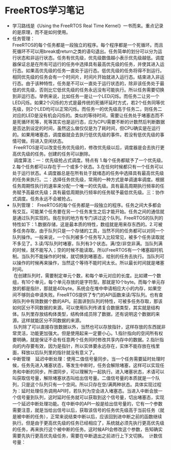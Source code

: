 # FreeRTOS学习笔记
- 学习路线是《Using the FreeRTOS Real Time Kernel》一书而来。重点记录的是原理，而不是如何使用。
- 任务管理：  
  FreeRTOS的每个任务都是一段独立的程序。每个程序都是一个死循环。而且死循环不可以用break或return之类的语句退出。任务简单的划分可以分为运行状态和非运行状态。任务有优先级，优先级数值越小表示优先级越低。调度器保证总是在所有可运行的任务中选择具有最高优先级的任务，并使其进入运行态。如果高优先级的任务一直处于运行态。低优先级的任务将得不到运行。相同优先级的任务会有一个时间片，时间片开始就进入运行态。结束进入非运行态。由于该种特性，任务是不可以一直处于运行状态的，除非该任务处于最低的优先级，否则比它低优先级的任务永远没有可能执行。所以任务需要切换到非运行态。举例来说，比如任务一是让一个LED闪烁。而任务二让另一个LED闪烁。如果2个闪烁的方式是最传统的死循环延时方式，若2个任务同等优先级，则2个LED均可以正常闪烁。而任务一的优先级高于任务二，则任务二对应的LED是没有机会闪烁的。类似的等待时间，需要让任务处于堵塞态而不是死循环死等，死等其实也是运行态，应为CPU需要不断的计数然后判断数据是否达到设定的时间，虽然这么做仅仅是为了耗时间，但CPU确实是在运行的。如果用堵塞态，调度器就会去执行低优先级的事件。若没有低优先级的事情可做。将进入空闲状态。  
  FreeRTOS是可以改变任务优先级的，修改优先级以后，调度器是会去执行更高优先级的任务。创建的任务可以删除。  
  调度算法：一：优先级抢占式调度。特点有 1.每个任务都赋予了一个优先级。2.每个任务都可以存在于一个或多个状态。3.在任何时候都只有一个任务可以处于运行状态。4.调度器总是在所有处于就绪态的任务中选择具有最高优先级的任务来执行。二：选择任务优先级，常用的一种方式是单调速率调度。根据任务周期性执行的速率来分配一个唯一的优先级。具有最高周期执行频率的任务赋予高最优先级；具有最低周期执行频率的任务赋予最低优先级。三：协作式调度。任务永远不会被抢占。  
- 队列管理：
  FreeRTOS的每个任务都是一段独立的程序。任务之间大多都会有交互。可能某个任务要在另一个任务发生之后才能开始。任务之间的通信就是通过队列实现的。我在别的地方有专门讲过这个队列。FreeRTOS的队列的特性如下：1.数据存储，这是最本质的特性，数组就是用来存东西的。2.可被多任务存取，由于队列只是一个存储的工具，当然不同的任务都可以对同一个队列操作。一般来说，一个队列被多个任务写入比较常见，被多个任务读取就不多见了。3.读/写队列时堵塞，队列有3个状态。满/空/非空非满。当队列满的时候，就不能写入；空的时候不能读取。所以FreeRTOS有一个堵塞超时机制。当队列不能操作的时候，就切换到堵塞态，给别的任务去执行。当队列可以操作的时候再来操作，当然这个等待不能时间太长。所以最长时间就是堵塞时间。  
  在创建队列时，需要制定单元个数，和每个单元对应的长度。比如建一个数组，有10个单元，每个单元存放的是字符型。那就是10个byte。而每个单元存放的都是指针，那就是40byte。系统会在堆中申请相应大小的内存，如果空间不够则会申请失败。FreeRTOS提供了专门的API函数来读/写队列。也有查询队列中有效数据个数的API。前面讲到队列的特性，可被多任务存取，那该如何区分不同数据的来源。可以使用队列传递复合数据类型，其实就是结构体。队列里存放结构体类型，结构体成员除了数据，还有说明这个数据的来源。这样就能区分不同数据的来源。  
  队列除了可以直接存放数据以外，当然也可以存放指针，这样存放的东西就非常灵活，功能更加强大。但是使用起来一定要小心。1.指针指向的空间所有权要明确，就是保证不会有任意两个任务同时修改共享内存中的数据。2.指针指向的内存要有效，因为是指针，所以实体要永远存在，实体不能存放在栈里面，释放以后队列里的指针就没有意义了。  
- 中断管理  
  延迟中断处理：使用二值信号量同步。当一个任务需要延时处理时候，任务先进入堵塞状态，等发生中断时，任务会解除堵塞，这样可以实现任务和中断的同步。所谓同步，可以理解为一起执行。进入堵塞状态，术语可以叫获取信号量，解除堵塞状态叫给出信号量。二值信号量的本质就是一个队列，只是这个队列只有一个空间。所以只存在空/满两种状态。具体实现过程为：延时处理任务调用API时，若队列为空会进入堵塞态。当进入中断会放一个信号量到队列，这时延时任务就可以获取到这个信号量，切出堵塞态，实现一个延迟中断处理功能。在中断中的API一般是给出信号量的，它有一个参数需要注意，就是当给出信号以后，获取该信号的任务优先级高于当前任务（就是被中断的任务），正常来说结束中断以后，应该回到进中断之前的函数继续执行。但是由于更高优先级的任务已经相应了，系统就必须先执行更高优先级的任务，再来执行这个被中断的任务。这时候API会修改这个参数，告知确实需要先执行更高优先级任务，需要在中断退出之前进行上下文切换。
  计数信号量：
